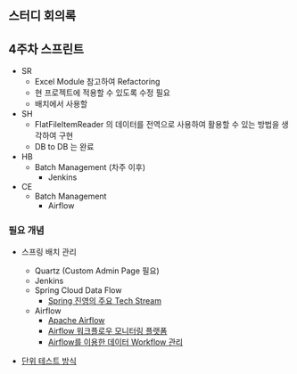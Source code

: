 ## 스터디 회의록

## 4주차 스프린트

- SR
	- Excel Module 참고하여 Refactoring
	- 현 프로젝트에 적용할 수 있도록 수정 필요
	- 배치에서 사용할
- SH
	- FlatFileItemReader 의 데이터를 전역으로 사용하여 활용할 수 있는 방법을 생각하여 구현
	- DB to DB 는 완료
- HB
	- Batch Management (차주 이후)
		- Jenkins
- CE
	- Batch Management
		- Airflow

### 필요 개념

- 스프링 배치 관리
	- Quartz (Custom Admin Page 필요)
	- Jenkins
	- Spring Cloud Data Flow
		- [Spring 진영의 주요 Tech Stream](https://medium.com/@yongkyu.jang/spring-%EC%A7%84%EC%98%81%EC%9D%98-%EC%A3%BC%EC%9A%94-tech-stream-1-88cc45f1d47c)
	- Airflow
		- [Apache Airflow](https://bcho.tistory.com/1184)
		- [Airflow 워크플로우 모니터링 플랫폼](https://118k.tistory.com/860)
		- [Airflow를 이용한 데이터 Workflow 관리](https://www.slideshare.net/YoungHeonKim1/airflow-workflow)

- [단위 테스트 방식](https://docs.spring.io/spring-batch/docs/current/reference/html/testing.html#testing)

